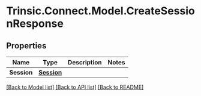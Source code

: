 # Trinsic.Connect.Model.CreateSessionResponse

## Properties

Name | Type | Description | Notes
------------ | ------------- | ------------- | -------------
**Session** | [**Session**](Session.md) |  | 

[[Back to Model list]](../README.md#documentation-for-models) [[Back to API list]](../README.md#documentation-for-api-endpoints) [[Back to README]](../README.md)

